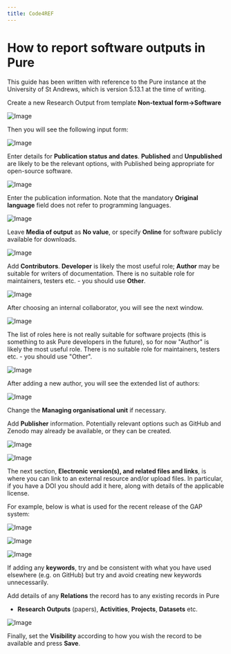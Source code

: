 ```yaml
---
title: Code4REF
---
```


# How to report software outputs in Pure

This guide has been written with reference to the Pure instance at the
University of St Andrews, which is version 5.13.1 at the time of writing.

Create a new Research Output from template **Non-textual form->Software**

![Image](PureImages/01_FindTemplate.png)

Then you will see the following input form:

![Image](PureImages/02_InputForm.png)

Enter details for **Publication status and dates**. **Published** and
**Unpublished** are likely to be the relevant options, with Published being
appropriate for open-source software.

![Image](PureImages/03_PublicationStatus.png)

Enter the publication information. Note that the mandatory **Original
language** field does not refer to programming languages.

![Image](PureImages/04_Title.png)

Leave **Media of output** as **No value**, or specify **Online** for software publicly available for downloads.

![Image](PureImages/05_Media.png)

Add **Contributors**. **Developer** is likely the most useful role; **Author**
may be suitable for writers of documentation. There is no suitable role for
maintainers, testers etc. - you should use **Other**.

![Image](PureImages/06_FindAuthor.png)

After choosing an internal collaborator, you will see the next window.

![Image](PureImages/07_AddAuthor.png)

The list of roles here is not really suitable for software projects
(this is something to ask Pure developers in the future), so for now
"Author" is likely the most useful role. There is no suitable role for
maintainers, testers etc. - you should use "Other".

![Image](PureImages/08_AuthorRole.png)

After adding a new author, you will see the extended list of authors:

![Image](PureImages/09_TwoAuthors.png)

Change the **Managing organisational unit** if necessary.

Add **Publisher** information. Potentially relevant options such as GitHub and
Zenodo may already be available, or they can be created.

![Image](PureImages/10_Publisher.png)

![Image](PureImages/11_Find_Publisher.png)

The next section, **Electronic version(s), and related files and links**, is
where you can link to an external resource and/or upload files. In particular,
if you have a DOI you should add it here, along with details of the applicable
license.

For example, below is what is used for the recent release of the GAP system:

![Image](PureImages/12_Versions.png)

![Image](PureImages/13_FinalPublished.png)

![Image](PureImages/14_GitHubTag.png)

If adding any **keywords**, try and be consistent with what you have used
elsewhere (e.g. on GitHub) but try and avoid creating new keywords
unnecessarily.

Add details of any **Relations** the record has to any existing records in Pure
- **Research Outputs** (papers), **Activities**, **Projects**, **Datasets** etc.

![Image](PureImages/15_Relations.png)

Finally, set the **Visibility** according to how you wish the record to be available
and press **Save**.
